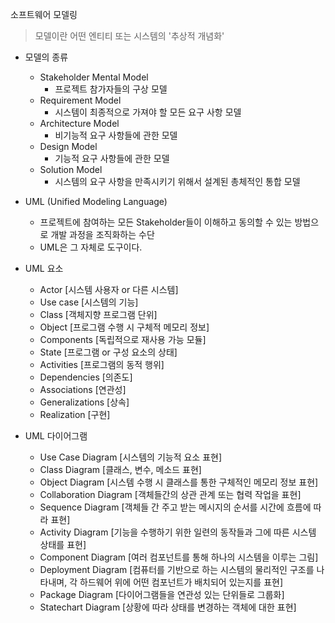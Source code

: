 소프트웨어 모델링

> 모델이란 어떤 엔티티 또는 시스템의 '추상적 개념화'

+ 모델의 종류
  + Stakeholder Mental Model
    + 프로젝트 참가자들의 구상 모델
  + Requirement Model
    + 시스템이 최종적으로 가져야 할 모든 요구 사항 모델
  + Architecture Model
    + 비기능적 요구 사항들에 관한 모델
  + Design Model
    + 기능적 요구 사항들에 관한 모델
  + Solution Model
    + 시스템의 요구 사항을 만족시키기 위해서 설계된 총체적인 통합 모델
+ UML (Unified Modeling Language)
  + 프로젝트에 참여하는 모든 Stakeholder들이 이해하고 동의할 수 있는 방법으로 개발 과정을 조직화하는 수단
  + UML은 그 자체로 도구이다.

+ UML 요소

  + Actor [시스템 사용자 or 다른 시스템]
  + Use case [시스템의 기능]
  + Class [객체지향 프로그램 단위]
  + Object [프로그램 수행 시 구체적 메모리 정보]
  + Components [독립적으로 재사용 가능 모듈]
  + State [프로그램 or 구성 요소의 상태]
  + Activities [프로그램의 동적 행위]
  + Dependencies [의존도]
  + Associations [연관성]
  + Generalizations [상속]
  + Realization [구현]

+ UML 다이어그램

  + Use Case Diagram [시스템의 기능적 요소 표현]
  + Class Diagram [클래스, 변수, 메소드 표현]
  + Object Diagram [시스템 수행 시 클래스를 통한 구체적인 메모리 정보 표현]
  + Collaboration Diagram [객체들간의 상관 관계 또는 협력 작업을 표현]
  + Sequence Diagram [객체들 간 주고 받는 메시지의 순서를 시간에 흐름에 따라 표현]
  + Activity Diagram [기능을 수행하기 위한 일련의 동작들과 그에 따른 시스템 상태를 표현]
  + Component Diagram [여러 컴포넌트를 통해 하나의 시스템을 이루는 그림]
  + Deployment Diagram [컴퓨터를 기반으로 하는 시스템의 물리적인 구조를 나타내며, 각 하드웨어 위에 어떤 컴포넌트가 배치되어 있는지를 표현]
  + Package Diagram [다이어그램들을 연관성 있는 단위들로 그룹화]
  + Statechart Diagram [상황에 따라 상태를 변경하는 객체에 대한 표현]

  